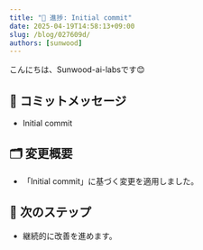 ```yaml
---
title: "🚀 進捗: Initial commit"
date: 2025-04-19T14:58:13+09:00
slug: /blog/027609d/
authors: [sunwood]
---
```


こんにちは、Sunwood-ai-labsです😊

## 🔖 コミットメッセージ
- Initial commit

## 🗂️ 変更概要
- 「Initial commit」に基づく変更を適用しました。

## 🚀 次のステップ
- 継続的に改善を進めます。

